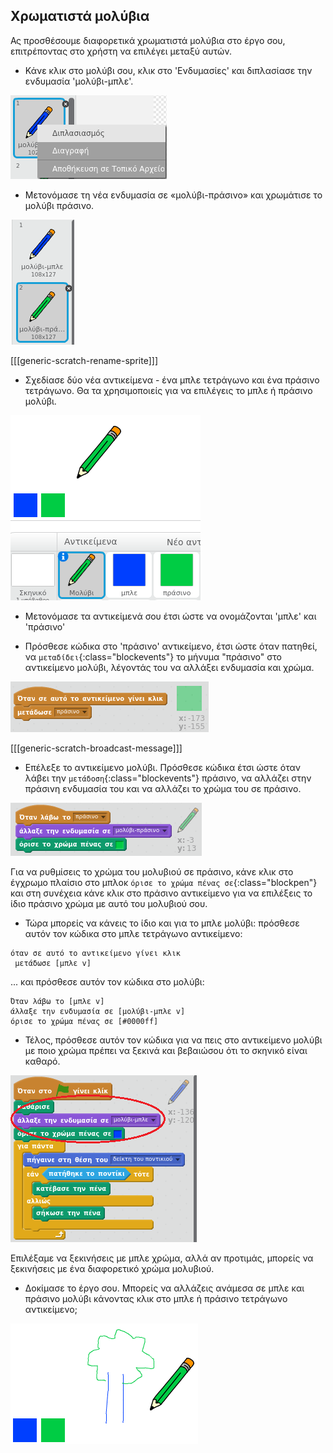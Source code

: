 ## Χρωματιστά μολύβια

Ας προσθέσουμε διαφορετικά χρωματιστά μολύβια στο έργο σου, επιτρέποντας στο χρήστη να επιλέγει μεταξύ αυτών.

+ Κάνε κλικ στο μολύβι σου, κλικ στο 'Ενδυμασίες' και διπλασίασε την ενδυμασία 'μολύβι-μπλε'.

![screenshot](images/paint-blue-duplicate.png)

+ Μετονόμασε τη νέα ενδυμασία σε «μολύβι-πράσινο» και χρωμάτισε το μολύβι πράσινο.

![screenshot](images/paint-pencil-green.png)

[[[generic-scratch-rename-sprite]]]

+ Σχεδίασε δύο νέα αντικείμενα - ένα μπλε τετράγωνο και ένα πράσινο τετράγωνο. Θα τα χρησιμοποιείς για να επιλέγεις το μπλε ή πράσινο μολύβι.

![screenshot](images/paint-selectors.png)

+ Μετονόμασε τα αντικείμενά σου έτσι ώστε να ονομάζονται 'μπλε' και 'πράσινο'

+ Πρόσθεσε κώδικα στο 'πράσινο' αντικείμενο, έτσι ώστε όταν πατηθεί, να `μεταδίδει`{:class="blockevents"} το μήνυμα "πράσινο" στο αντικείμενο μολύβι, λέγοντάς του να αλλάξει ενδυμασία και χρώμα.

![Μετάδοση πράσινου](images/paint-broadcast-green.png)

[[[generic-scratch-broadcast-message]]]

+ Επέλεξε το αντικείμενο μολύβι. Πρόσθεσε κώδικα έτσι ώστε όταν λάβει την `μετάδοση`{:class="blockevents"} πράσινο, να αλλάζει στην πράσινη ενδυμασία του και να αλλάζει το χρώμα του σε πράσινο.

![Μετάδοση πράσινου](images/broadcast-green.png)

Για να ρυθμίσεις το χρώμα του μολυβιού σε πράσινο, κάνε κλικ στο έγχρωμο πλαίσιο στο μπλοκ `όρισε το χρώμα πένας σε`{:class="blockpen"} και στη συνέχεια κάνε κλικ στο πράσινο αντικείμενο για να επιλέξεις το ίδιο πράσινο χρώμα με αυτό του μολυβιού σου.

+ Τώρα μπορείς να κάνεις το ίδιο και για το μπλε μολύβι: πρόσθεσε αυτόν τον κώδικα στο μπλε τετράγωνο αντικείμενο:

```blocks
όταν σε αυτό το αντικείμενο γίνει κλικ
 μετάδωσε [μπλε v]
```

... και πρόσθεσε αυτόν τον κώδικα στο μολύβι:

```blocks
Όταν λάβω το [μπλε v]
άλλαξε την ενδυμασία σε [μολύβι-μπλε v]
όρισε το χρώμα πένας σε [#0000ff]
```

+ Τέλος, πρόσθεσε αυτόν τον κώδικα για να πεις στο αντικείμενο μολύβι με ποιο χρώμα πρέπει να ξεκινά και βεβαιώσου ότι το σκηνικό είναι καθαρό.

![Ξεκίνα το μολύβι](images/start-pencil.png)

Επιλέξαμε να ξεκινήσεις με μπλε χρώμα, αλλά αν προτιμάς, μπορείς να ξεκινήσεις με ένα διαφορετικό χρώμα μολυβιού.

+ Δοκίμασε το έργο σου. Μπορείς να αλλάζεις ανάμεσα σε μπλε και πράσινο μολύβι κάνοντας κλικ στο μπλε ή πράσινο τετράγωνο αντικείμενο;

![screenshot](images/paint-pens-test.png)
